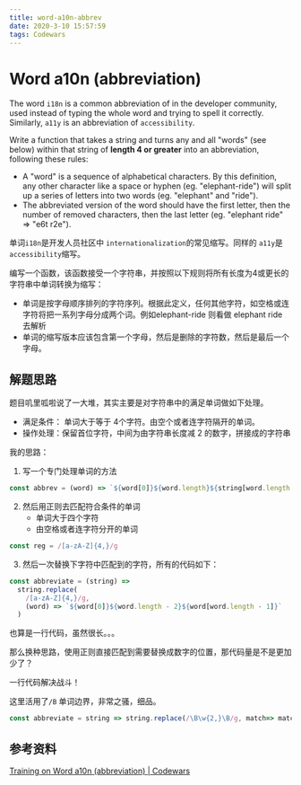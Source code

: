 ```yaml
---
title: word-a10n-abbrev
date: 2020-3-10 15:57:59
tags: Codewars
---
```

# Word a10n (abbreviation) 

The word `i18n` is a common abbreviation of in the developer community, used instead of typing the whole word and trying to spell it correctly. Similarly, `a11y` is an abbreviation of `accessibility`.

Write a function that takes a string and turns any and all "words" (see below) within that string of **length 4 or greater** into an abbreviation, following these rules:

- A "word" is a sequence of alphabetical characters. By this definition, any other character like a space or hyphen (eg. "elephant-ride") will split up a series of letters into two words (eg. "elephant" and "ride").
- The abbreviated version of the word should have the first letter, then the number of removed characters, then the last letter (eg. "elephant ride" => "e6t r2e").

单词`i18n`是开发人员社区中 `internationalization`的常见缩写。同样的 `a11y`是`accessibility`缩写。

编写一个函数，该函数接受一个字符串，并按照以下规则将所有长度为4或更长的字符串中单词转换为缩写：

- 单词是按字母顺序排列的字符序列。根据此定义，任何其他字符，如空格或连字符将把一系列字母分成两个词。例如elephant-ride 则看做 elephant ride 去解析
- 单词的缩写版本应该包含第一个字母，然后是删除的字符数，然后是最后一个字母。

## 解题思路

题目叽里呱啦说了一大堆，其实主要是对字符串中的满足单词做如下处理。

- 满足条件： 单词大于等于 4个字符。由空个或者连字符隔开的单词。
- 操作处理：保留首位字符，中间为由字符串长度减 2 的数字，拼接成的字符串

我的思路：

1. 写一个专门处理单词的方法
   
```js
const abbrev = (word) => `${word[0]}${word.length}${string[word.length - 1]}`
```

2. 然后用正则去匹配符合条件的单词
   - 单词大于四个字符
   - 由空格或者连字符分开的单词
  
```js
const reg = /[a-zA-Z]{4,}/g
```

3. 然后一次替换下字符中匹配到的字符，所有的代码如下：
   
```js
const abbreviate = (string) =>
  string.replace(
	/[a-zA-Z]{4,}/g,
	(word) => `${word[0]}${word.length - 2}${word[word.length - 1]}`
  )

```

也算是一行代码，虽然很长。。。

那么换种思路，使用正则直接匹配到需要替换成数字的位置，那代码量是不是更加少了？

一行代码解决战斗！

这里活用了`/B` 单词边界，非常之骚，细品。


```js
const abbreviate = string => string.replace(/\B\w{2,}\B/g, match=> match.length)
```

## 参考资料

[Training on Word a10n (abbreviation) | Codewars](https://www.codewars.com/kata/5375f921003bf62192000746/train/javascript)
